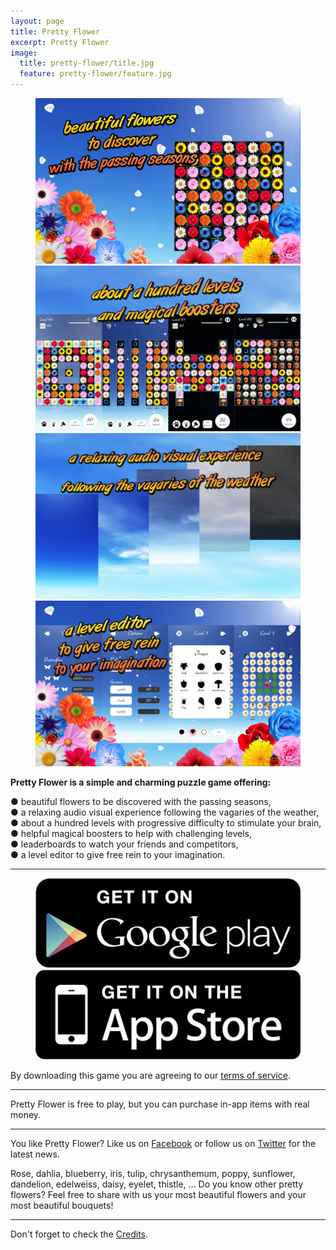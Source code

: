 ```yaml
---
layout: page
title: Pretty Flower
excerpt: Pretty Flower
image:
  title: pretty-flower/title.jpg
  feature: pretty-flower/feature.jpg
---
```


<figure class="half">
	<a href="/images/pretty-flower/en-flower.jpg">
		<img src="/images/pretty-flower/en-flower.jpg" alt="image" />
	</a>
	<a href="/images/pretty-flower/en-level.jpg">
		<img src="/images/pretty-flower/en-level.jpg" alt="image" />
	</a>
	<a href="/images/pretty-flower/en-weather.jpg">
		<img src="/images/pretty-flower/en-weather.jpg" alt="image" />
	</a>
	<a href="/images/pretty-flower/en-editor.jpg">
		<img src="/images/pretty-flower/en-editor.jpg" alt="image" />
	</a>
</figure>

**Pretty Flower is a simple and charming puzzle game offering:**

● beautiful flowers to be discovered with the passing seasons,  
● a relaxing audio visual experience following the vagaries of the weather,  
● about a hundred levels with progressive difficulty to stimulate your brain,  
● helpful magical boosters to help with challenging levels,  
● leaderboards to watch your friends and competitors,  
● a level editor to give free rein to your imagination.

---

<figure class="half">
<a href="https://play.google.com/store/apps/details?id=com.studiokurage.fleur" target="_blank">
	<img src="/images/googleplay_get_it.jpg" alt="Get it on Google Play" />
</a>
<a href="https://itunes.apple.com/us/app/pretty-flower/id959966566" target="_blank">
	<img src="/images/appstore_get_it.jpg" alt="Available on the App Store" />
</a>
</figure>

By downloading this game you are agreeing to our [terms of service](/games/terms).

---

Pretty Flower is free to play, but you can purchase in-app items with real money.

---

You like Pretty Flower? Like us on <a href="http://facebook.com/KurageStudios" target="_blank"> Facebook</a> or follow us on  <a href="http://twitter.com/KurageStudios" target="_blank">Twitter</a> for the latest news.

Rose, dahlia, blueberry, iris, tulip, chrysanthemum, poppy, sunflower, dandelion, edelweiss, daisy, eyelet, thistle, ...
Do you know other pretty flowers? Feel free to share with us your most beautiful flowers and your most beautiful bouquets!

---

Don't forget to check the [Credits](/games/pretty-flower/credits).
